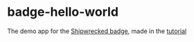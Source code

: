 # badge-hello-world
The demo app for the [Shipwrecked badge](https://github.com/mpkendall/shipwrecked-pcb), made in the [tutorial](https://github.com/mpkendall/shipwrecked-pcb/wiki/App-Development)